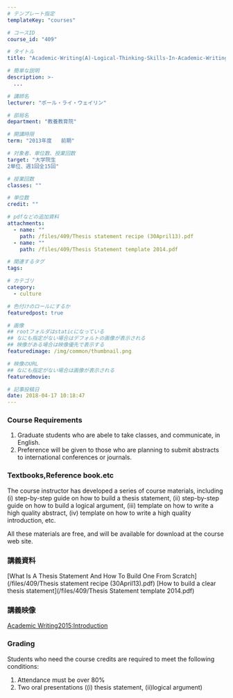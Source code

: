 ```yaml
---
# テンプレート指定
templateKey: "courses"

# コースID
course_id: "409"

# タイトル
title: "Academic-Writing(A)-Logical-Thinking-Skills-In-Academic-Writing"

# 簡単な説明
description: >-
  ...

# 講師名
lecturer: "ポール・ライ・ウェイリン"

# 部局名
department: "教養教育院"

# 開講時限
term: "2013年度	前期"

# 対象者、単位数、授業回数
target: "大学院生
2単位、週1回全15回"

# 授業回数
classes: ""

# 単位数
credit: ""

# pdfなどの追加資料
attachments: 
  - name: "" 
    path: /files/409/Thesis statement recipe (30April13).pdf
  - name: "" 
    path: /files/409/Thesis Statement template 2014.pdf

# 関連するタグ
tags:

# カテゴリ
category:
  - culture

# 色付けのロールにするか
featuredpost: true

# 画像
## rootフォルダはstaticになっている
## なにも指定がない場合はデフォルトの画像が表示される
## 映像がある場合は映像優先で表示する
featuredimage: /img/common/thumbnail.png

# 映像のURL
## なにも指定がない場合は画像が表示される
featuredmovie: 

# 記事投稿日
date: 2018-04-17 10:18:47
---
```


### Course Requirements

1. Graduate students who are abele to take classes, and communicate, in English.
2. Preference will be given to those who are planning to submit abstracts to international conferences or journals.

### Textbooks,Reference book.etc

The course instructor has developed a series of course materials, including (i) step-by-step guide on how to build a thesis statement, (ii) step-by-step guide on how to build a logical argument, (iii) template on how to write a high quality abstract, (iv) template on how to write a high quality introduction, etc.

All these materials are free, and will be available for download at the course web site.





### 講義資料

[What Is A Thesis Statement And How To Build One From Scratch](/files/409/Thesis statement recipe (30April13).pdf) 
[How to build a clear thesis statement](/files/409/Thesis Statement template 2014.pdf) 

### 講義映像

<a href="http://nuvideo.media.nagoya-u.ac.jp/embed/4f48418da449dfbbc561ecf755d688fc3b4a7144" target="blank">Academic Writing2015:Introduction</a>





### Grading

Students who need the course credits are required to meet the following conditions:

1. Attendance must be over 80%
2. Two oral presentations ((i) thesis statement, (ii)logical argument)


